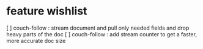 # feature wishlist

[ ] couch-follow : stream document and pull only needed fields and drop heavy parts of the doc
[ ] couch-follow : add stream counter to get a faster, more accurate doc size
